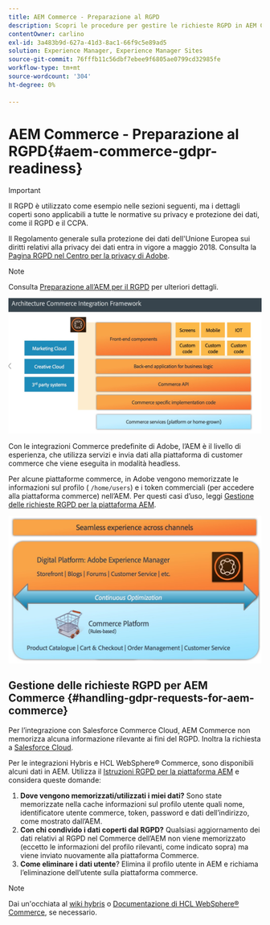 ```yaml
---
title: AEM Commerce - Preparazione al RGPD
description: Scopri le procedure per gestire le richieste RGPD in AEM Commerce e come utilizzarle.
contentOwner: carlino
exl-id: 3a483b9d-627a-41d3-8ac1-66f9c5e89ad5
solution: Experience Manager, Experience Manager Sites
source-git-commit: 76fffb11c56dbf7ebee9f6805ae0799cd32985fe
workflow-type: tm+mt
source-wordcount: '304'
ht-degree: 0%

---
```


# AEM Commerce - Preparazione al RGPD{#aem-commerce-gdpr-readiness}

>[!IMPORTANT]
>
>Il RGPD è utilizzato come esempio nelle sezioni seguenti, ma i dettagli coperti sono applicabili a tutte le normative su privacy e protezione dei dati, come il RGPD e il CCPA.

Il Regolamento generale sulla protezione dei dati dell&#39;Unione Europea sui diritti relativi alla privacy dei dati entra in vigore a maggio 2018. Consulta la [Pagina RGPD nel Centro per la privacy di Adobe](https://business.adobe.com/privacy/general-data-protection-regulation.html).

>[!NOTE]
>
>Consulta [Preparazione all’AEM per il RGPD](/help/managing/data-protection-and-privacy.md) per ulteriori dettagli.

![screen_shot_2018-03-22at111606](assets/screen_shot_2018-03-22at111606.jpg)

Con le integrazioni Commerce predefinite di Adobe, l’AEM è il livello di esperienza, che utilizza servizi e invia dati alla piattaforma di customer commerce che viene eseguita in modalità headless.

Per alcune piattaforme commerce, in Adobe vengono memorizzate le informazioni sul profilo ( `/home/users`) e i token commerciali (per accedere alla piattaforma commerce) nell’AEM. Per questi casi d’uso, leggi [Gestione delle richieste RGPD per la piattaforma AEM](/help/sites-administering/handling-gdpr-requests-for-aem-platform.md).

![screen_shot_2018-03-22at111621](assets/screen_shot_2018-03-22at111621.jpg)

## Gestione delle richieste RGPD per AEM Commerce {#handling-gdpr-requests-for-aem-commerce}

Per l’integrazione con Salesforce Commerce Cloud, AEM Commerce non memorizza alcuna informazione rilevante ai fini del RGPD. Inoltra la richiesta a [Salesforce Cloud](https://documentation.b2c.commercecloud.salesforce.com/DOC1/index.jsp).

Per le integrazioni Hybris e HCL WebSphere® Commerce, sono disponibili alcuni dati in AEM. Utilizza il [Istruzioni RGPD per la piattaforma AEM](/help/sites-administering/handling-gdpr-requests-for-aem-platform.md) e considera queste domande:

1. **Dove vengono memorizzati/utilizzati i miei dati?** Sono state memorizzate nella cache informazioni sul profilo utente quali nome, identificatore utente commerce, token, password e dati dell’indirizzo, come mostrato dall’AEM.
1. **Con chi condivido i dati coperti dal RGPD?** Qualsiasi aggiornamento dei dati relativi al RGPD nel Commerce dell’AEM non viene memorizzato (eccetto le informazioni del profilo rilevanti, come indicato sopra) ma viene inviato nuovamente alla piattaforma Commerce.
1. **Come eliminare i dati utente**? Elimina il profilo utente in AEM e richiama l’eliminazione dell’utente sulla piattaforma commerce.

>[!NOTE]
>
>Dai un&#39;occhiata al [wiki hybris](https://wiki.hybris.com/) o [Documentazione di HCL WebSphere® Commerce](https://help.hcltechsw.com/commerce/index.html), se necessario.
